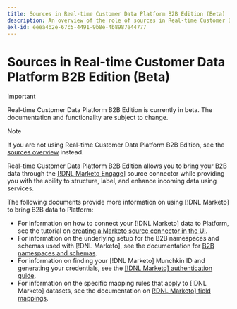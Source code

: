```yaml
---
title: Sources in Real-time Customer Data Platform B2B Edition (Beta)
description: An overview of the role of sources in Real-time Customer Data Platform B2B Edition.
exl-id: eeea4b2e-67c5-4491-9b8e-4b8987e44777
---
```

# Sources in Real-time Customer Data Platform B2B Edition (Beta)

>[!IMPORTANT]
>
>Real-time Customer Data Platform B2B Edition is currently in beta. The documentation and functionality are subject to change.

>[!NOTE]
>
>If you are not using Real-time Customer Data Platform B2B Edition, see the [sources overview](./sources-overview.md) instead.

Real-time Customer Data Platform B2B Edition allows you to bring your B2B data through the [[!DNL Marketo Engage]](../../sources/connectors/adobe-applications/marketo/marketo.md) source connector while providing you with the ability to structure, label, and enhance incoming data using services.

The following documents provide more information on using [!DNL Marketo] to bring B2B data to Platform:

* For information on how to connect your [!DNL Marketo] data to Platform, see the tutorial on [creating a Marketo source connector in the UI](../../sources/tutorials/ui/create/adobe-applications/marketo.md).
* For information on the underlying setup for the B2B namespaces and schemas used with [!DNL Marketo], see the documentation for [B2B namespaces and schemas](../../sources/connectors/adobe-applications/marketo/marketo-namespaces.md).
* For information on finding your [!DNL Marketo] Munchkin ID and generating your credentials, see the [[!DNL Marketo] authentication guide](../../sources/connectors/adobe-applications/marketo/marketo-auth.md).
* For information on the specific mapping rules that apply to [!DNL Marketo] datasets, see the documentation on [[!DNL Marketo] field mappings](../../sources/connectors/adobe-applications//mapping/marketo.md).
